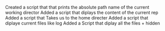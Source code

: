 Created a script that that prints the absolute path name of the current working director
Added a script that diplays the content of the current rep
Added a script that Takes us to the home directer
Added a script that diplaye current files like log
Added a Script that diplay all the files + hidden
